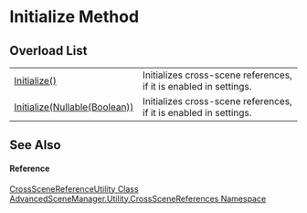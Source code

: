 # Initialize Method


## Overload List
<table>
<tr>
<td><a href="M_AdvancedSceneManager_Utility_CrossSceneReferences_CrossSceneReferenceUtility_Initialize.md">Initialize()</a></td>
<td>Initializes cross-scene references, if it is enabled in settings.</td></tr>
<tr>
<td><a href="M_AdvancedSceneManager_Utility_CrossSceneReferences_CrossSceneReferenceUtility_Initialize_1.md">Initialize(Nullable(Boolean))</a></td>
<td>Initializes cross-scene references, if it is enabled in settings.</td></tr>
</table>

## See Also


#### Reference
<a href="T_AdvancedSceneManager_Utility_CrossSceneReferences_CrossSceneReferenceUtility.md">CrossSceneReferenceUtility Class</a>  
<a href="N_AdvancedSceneManager_Utility_CrossSceneReferences.md">AdvancedSceneManager.Utility.CrossSceneReferences Namespace</a>  

